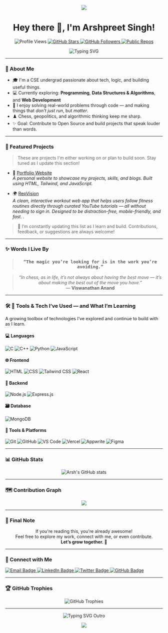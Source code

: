 <p align="center">
  <img src="https://capsule-render.vercel.app/api?type=waving&color=0e75b6&height=150&section=header" />
</p>

<h1 align="center">Hey there 👋, I'm Arshpreet Singh!</h1>

<p align="center">
  <img src="https://komarev.com/ghpvc/?username=Arsh-2k&label=Profile%20views&color=0e75b6&style=flat-square" alt="Profile Views" />
  <a href="https://github.com/Arsh-2k?tab=stars" target="_blank">
    <img src="https://img.shields.io/github/stars/Arsh-2k?label=Stars&style=flat-square&color=FFD700" alt="GitHub Stars" />
  </a>
  <a href="https://github.com/Arsh-2k?tab=followers" target="_blank">
    <img src="https://img.shields.io/github/followers/Arsh-2k?label=Followers&style=flat-square&color=0e75b6" alt="GitHub Followers" />
  </a>
  <a href="https://github.com/Arsh-2k?tab=repositories" target="_blank">
    <img src="https://img.shields.io/badge/Public%20Repos-See%20All-blue?style=flat-square" alt="Public Repos" />
  </a>
</p>

<p align="center">
  <img src="https://readme-typing-svg.demolab.com?font=Fira+Code&duration=3000&pause=1000&color=00F7FF&center=true&vCenter=true&multiline=true&width=600&height=100&lines=Hey+there!+I'm+Arshpreet+Singh+%F0%9F%91%8B;Coding+%7C+Chess+%7C+DSA+%7C+Web+Dev;Always+Learning+Something+Cool+%E2%9A%A1" alt="Typing SVG" />
</p>

---

### 🚀 About Me

- 🎓 I'm a CSE undergrad passionate about tech, logic, and building useful things.
- 💻 Currently exploring: **Programming**, **Data Structures & Algorithms**, and **Web Development**
- 🧠 I enjoy solving real-world problems through code — and making things that *don’t just run*, but *matter*.
- ♟️ Chess, geopolitics, and algorithmic thinking keep me sharp.
- ✨ Goal: Contribute to Open Source and build projects that speak louder than words.

---

### 🚧 Featured Projects

> These are projects I'm either working on or plan to build soon. Stay tuned as I update this section!

- 🔗 [Portfolio Website](https://github.com/Arsh-2k/portfolio)  
  *A personal website to showcase my projects, skills, and blogs. Built using HTML, Tailwind, and JavaScript.*

- 🌍 [RepVision](https://github.com/Arsh-2k/RepVision)  
  *A clean, interactive workout web app that helps users follow fitness routines directly through curated YouTube tutorials — all without needing to sign in. Designed to be distraction-free, mobile-friendly, and fast.
.*

> 🔄 I’m constantly updating this list as I learn and build. Contributions, feedback, or suggestions are always welcome!

---

### ✨ Words I Live By

<blockquote align="center">
  <h3><strong><code>“The magic you’re looking for is in the work you’re avoiding.”</code></strong></h3>
</blockquote>

<blockquote align="center">
  <em>“In chess, as in life, it’s not always about having the best move — it’s about making the best out of the move you have.”</em>  
  <br>— <strong>Viswanathan Anand</strong>
</blockquote>

---

### 🛠️ 🧰 Tools & Tech I’ve Used — and What I’m Learning
A growing toolbox of technologies I’ve explored and continue to build with as I learn.

#### 💻 Languages
![C](https://img.shields.io/badge/C-00599C?style=for-the-badge&logo=c&logoColor=white)
![C++](https://img.shields.io/badge/C++-00599C?style=for-the-badge&logo=c%2B%2B&logoColor=white)
![Python](https://img.shields.io/badge/Python-3776AB?style=for-the-badge&logo=python&logoColor=white)
![JavaScript](https://img.shields.io/badge/JavaScript-F7DF1E?style=for-the-badge&logo=javascript&logoColor=black)

#### 🌐 Frontend
![HTML](https://img.shields.io/badge/HTML5-E34F26?style=for-the-badge&logo=html5&logoColor=white)
![CSS](https://img.shields.io/badge/CSS3-1572B6?style=for-the-badge&logo=css3&logoColor=white)
![Tailwind CSS](https://img.shields.io/badge/TailwindCSS-38B2AC?style=for-the-badge&logo=tailwind-css&logoColor=white)
![React](https://img.shields.io/badge/React-20232A?style=for-the-badge&logo=react&logoColor=61DAFB)

#### 🧠 Backend
![Node.js](https://img.shields.io/badge/Node.js-339933?style=for-the-badge&logo=nodedotjs&logoColor=white)
![Express.js](https://img.shields.io/badge/Express.js-000000?style=for-the-badge&logo=express&logoColor=white)

#### 🗃️ Database
![MongoDB](https://img.shields.io/badge/MongoDB-4EA94B?style=for-the-badge&logo=mongodb&logoColor=white)

#### 🧰 Tools & Platforms
![Git](https://img.shields.io/badge/Git-F05032?style=for-the-badge&logo=git&logoColor=white)
![GitHub](https://img.shields.io/badge/GitHub-100000?style=for-the-badge&logo=github&logoColor=white)
![VS Code](https://img.shields.io/badge/VS%20Code-007ACC?style=for-the-badge&logo=visual-studio-code&logoColor=white)
![Vercel](https://img.shields.io/badge/Vercel-000000?style=for-the-badge&logo=vercel&logoColor=white)
![Appwrite](https://img.shields.io/badge/Appwrite-F02E65?style=for-the-badge&logo=appwrite&logoColor=white)
![Figma](https://img.shields.io/badge/Figma-F24E1E?style=for-the-badge&logo=figma&logoColor=white)

---

### 📊 GitHub Stats

<p align="center">
  <img src="https://github-readme-stats.vercel.app/api?username=Arsh-2k&show_icons=true&theme=radical" alt="Arsh's GitHub stats" />
</p>

---

### 🗺 Contribution Graph

<p align="center">
  <img src="https://github-readme-activity-graph.vercel.app/graph?username=arsh-2k&theme=dracula" />
</p>

---

### 💬 Final Note

<p align="center">
  If you're reading this, you're already awesome! <br>
  Feel free to explore my work, connect with me, or even contribute. <br>
  <strong>Let’s grow together. 🚀</strong>
</p>

---

### 🤝 Connect with Me

<p align="left">
  <a href="mailto:arshpreet2k6@gmail.com" target="_blank">
    <img src="https://img.shields.io/badge/Email-D14836?style=for-the-badge&logo=gmail&logoColor=white" alt="Email Badge"/>
  </a>
  <a href="https://www.linkedin.com/in/arshpreet-singh-309726238/" target="_blank">
    <img src="https://img.shields.io/badge/LinkedIn-0A66C2?style=for-the-badge&logo=linkedin&logoColor=white" alt="LinkedIn Badge"/>
  </a>
  <a href="https://twitter.com/@AspiringSDeV7" target="_blank">
    <img src="https://img.shields.io/badge/Twitter-1DA1F2?style=for-the-badge&logo=twitter&logoColor=white" alt="Twitter Badge"/>
  </a>
  <a href="https://github.com/Arsh-2k" target="_blank">
    <img src="https://img.shields.io/badge/GitHub-100000?style=for-the-badge&logo=github&logoColor=white" alt="GitHub Badge"/>
  </a>
</p>

---

### 🏆 GitHub Trophies

<p align="center">
  <img src="https://github-profile-trophy.vercel.app/?username=Arsh-2k&theme=radical&no-frame=true&no-bg=true&margin-w=4" alt="GitHub Trophies" />
</p>

---

<p align="center">
  <img src="https://readme-typing-svg.demolab.com?font=Fira+Code&duration=3000&pause=1000&color=00F7FF&center=true&vCenter=true&multiline=true&width=600&height=100&lines=Thanks+for+scrolling!;Star+some+repos+if+you+liked+them+%E2%9C%A8;Happy+Coding+%F0%9F%9A%80" alt="Typing SVG Outro" />
</p>

<p align="center">
  <img src="https://capsule-render.vercel.app/api?type=waving&color=0e75b6&height=150&section=footer" />
</p>










